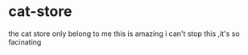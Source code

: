 # cat-store
the cat store only belong to me 
this is amazing 
i can't stop this ,it's so facinating 
